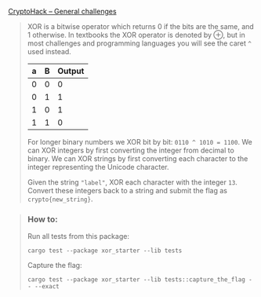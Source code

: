 [CryptoHack – General challenges](https://cryptohack.org/challenges/general/)

>  XOR is a bitwise operator which returns 0 if the bits are the same, and 1 otherwise. In textbooks the XOR operator is denoted by ⊕, but in most challenges and programming languages you will see the caret `^` used instead.
>
> a | B | Output
> --- | --- | ---
> 0 | 0 | 0
> 0 | 1 | 1
> 1 | 0 | 1
> 1 | 1 | 0
>
> For longer binary numbers we XOR bit by bit: `0110 ^ 1010 = 1100`. We can XOR integers by first converting the integer from decimal to binary. We can XOR strings by first converting each character to the integer representing the Unicode character.
>
> Given the string `"label"`, XOR each character with the integer `13`. Convert these integers back to a string and submit the flag as `crypto{new_string}`.

> ### How to:
> Run all tests from this package:
>
>     cargo test --package xor_starter --lib tests
>
> Capture the flag:
>
>     cargo test --package xor_starter --lib tests::capture_the_flag -- --exact
